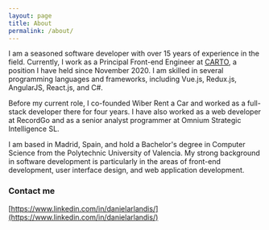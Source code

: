 ```yaml
---
layout: page
title: About
permalink: /about/
---
```


I am a seasoned software developer with over 15 years of experience in the field. Currently, I work as a Principal Front-end Engineer at [CARTO](https://carto.com/), a position I have held since November 2020. I am skilled in several programming languages and frameworks, including Vue.js, Redux.js, AngularJS, React.js, and C#.

Before my current role, I co-founded Wiber Rent a Car and worked as a full-stack developer there for four years. I have also worked as a web developer at RecordGo and as a senior analyst programmer at Omnium Strategic Intelligence SL.

I am based in Madrid, Spain, and hold a Bachelor's degree in Computer Science from the Polytechnic University of Valencia. My strong background in software development is particularly in the areas of front-end development, user interface design, and web application development.

### Contact me

[https://www.linkedin.com/in/danielarlandis/](https://www.linkedin.com/in/danielarlandis/)